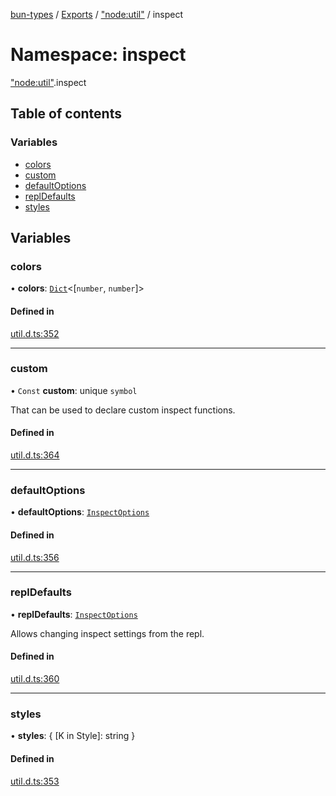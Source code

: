 [bun-types](../README.md) / [Exports](../modules.md) / ["node:util"](node_util_.md) / inspect

# Namespace: inspect

["node:util"](node_util_.md).inspect

## Table of contents

### Variables

- [colors](node_util_.inspect.md#colors)
- [custom](node_util_.inspect.md#custom)
- [defaultOptions](node_util_.inspect.md#defaultoptions)
- [replDefaults](node_util_.inspect.md#repldefaults)
- [styles](node_util_.inspect.md#styles)

## Variables

### colors

• **colors**: [`Dict`](../interfaces/Dict.md)<[`number`, `number`]\>

#### Defined in

[util.d.ts:352](https://github.com/valgaze/bun-types/blob/5e53f27/util.d.ts#L352)

___

### custom

• `Const` **custom**: unique `symbol`

That can be used to declare custom inspect functions.

#### Defined in

[util.d.ts:364](https://github.com/valgaze/bun-types/blob/5e53f27/util.d.ts#L364)

___

### defaultOptions

• **defaultOptions**: [`InspectOptions`](../interfaces/util_.InspectOptions.md)

#### Defined in

[util.d.ts:356](https://github.com/valgaze/bun-types/blob/5e53f27/util.d.ts#L356)

___

### replDefaults

• **replDefaults**: [`InspectOptions`](../interfaces/util_.InspectOptions.md)

Allows changing inspect settings from the repl.

#### Defined in

[util.d.ts:360](https://github.com/valgaze/bun-types/blob/5e53f27/util.d.ts#L360)

___

### styles

• **styles**: { [K in Style]: string }

#### Defined in

[util.d.ts:353](https://github.com/valgaze/bun-types/blob/5e53f27/util.d.ts#L353)
